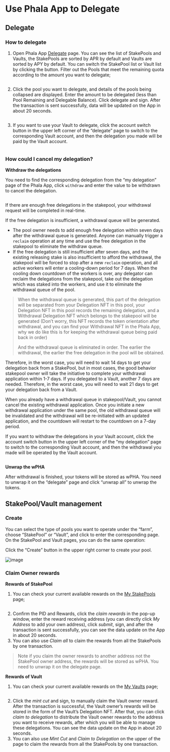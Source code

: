 # Use Phala App to Delegate

## Delegate <a href="#delegate" id="delegate"></a>

### How to delegate <a href="#how-to-delegate" id="how-to-delegate"></a>

1. Open Phala App [Delegate](https://app.phala.network/delegate/) page. You can see the list of StakePools and Vaults, the StakePools are sorted by APR by default and Vaults are sorted by APY by default. You can switch the StakePool list or Vault list by clicking the button. Filter out the Pools that meet the remaining quota according to the amount you want to delegate;

<figure><img src="https://user-images.githubusercontent.com/110812052/209429064-02506702-8646-48f1-9d32-0a2578380218.png" alt=""><figcaption></figcaption></figure>

2. Click the pool you want to delegate, and details of the pools being collapsed are displayed. Enter the amount to be delegated (less than Pool Remaining and Delegable Balance). Click delegate and sign. After the transaction is sent successfully, data will be updated on the App in about 20 seconds.

<figure><img src="https://user-images.githubusercontent.com/110812052/209429293-f97c0736-04a2-4cff-9e92-d4f2130a4eab.png" alt=""><figcaption></figcaption></figure>

3. If you want to use your Vault to delegate, click the account switch button in the upper left corner of the “delegate” page to switch to the corresponding Vault account, and then the delegation you made will be paid by the Vault account.

<figure><img src="https://user-images.githubusercontent.com/110812052/209429779-a1b7b517-42e6-4b6f-ad78-e36e49070578.png" alt=""><figcaption></figcaption></figure>

### How could I cancel my delegation? <a href="#how-could-i-cancel-my-delegation" id="how-could-i-cancel-my-delegation"></a>

**Withdraw the delegations**

You need to find the corresponding delegation from the “my delegation” page of the Phala App, click `withdraw` and enter the value to be withdrawn to cancel the delegation.&#x20;

<figure><img src="https://user-images.githubusercontent.com/110812052/209429550-27a28ae0-d20e-4749-9aae-970328cccaa1.png" alt=""><figcaption></figcaption></figure>

If there are enough free delegations in the stakepool, your withdrawal request will be completed in real-time.

If the free delegation is insufficient, a withdrawal queue will be generated.

* The pool owner needs to add enough free delegation within seven days after the withdrawal queue is generated. Anyone can manually trigger a `reclaim` operation at any time and use the free delegation in the stakepool to eliminate the withdraw queue.
* If the free delegation is still insufficient after seven days, and the existing releasing stake is also insufficient to afford the withdrawal, the stakepool will be forced to stop after a new `reclaim` operation, and all active workers will enter a cooling-down period for 7 days. When the cooling down countdown of the workers is over, any delegator can reclaim the delegations from the stakepool, take out the delegation which was staked into the workers, and use it to eliminate the withdrawal queue of the pool.

> When the withdrawal queue is generated, this part of the delegation will be separated from your Delegation NFT in this pool, your Delegation NFT in this pool records the remaining delegation, and a Withdrawal Delegation NFT which belongs to the stakepool will be generated (Don’t worry, this NFT records the token orientation after withdrawal, and you can find your Withdrawal NFT in the Phala App, why we do like this is for keeping the withdrawal queue being paid back in order)
>
> And the withdrawal queue is eliminated in order. The earlier the withdrawal, the earlier the free delegation in the pool will be obtained.

Therefore, in the worst case, you will need to wait 14 days to get your delegation back from a StakePool, but in most cases, the good behavior stakepool owner will take the initiative to complete your withdrawal application within 1-7 days. If you delegated to a Vault, another 7 days are needed. Therefore, in the worst case, you will need to wait 21 days to get your delegation back from a Vault.

When you already have a withdrawal queue in stakepool/Vault, you cannot cancel the existing withdrawal application. Once you initiate a new withdrawal application under the same pool, the old withdrawal queue will be invalidated and the withdrawal will be re-initiated with an updated application, and the countdown will restart to the countdown on a 7-day period.

If you want to withdraw the delegations in your Vault account, click the account switch button in the upper left corner of the “my delegation” page to switch to the corresponding Vault account, and then the withdrawal you made will be operated by the Vault account.

<figure><img src="https://user-images.githubusercontent.com/110812052/209429873-440f22f5-9640-4c00-93d6-5b330aa40883.png" alt=""><figcaption></figcaption></figure>

**Unwrap the wPHA**

After withdrawal is finished, your tokens will be stored as wPHA. You need to unwrap it on the “delegate” page and click “unwrap all” to unwrap the tokens.

## StakePool/Vault management <a href="#stakepoolvault-management" id="stakepoolvault-management"></a>

### Create <a href="#create" id="create"></a>

You can select the type of pools you want to operate under the “farm”, choose “StakePool” or “Vault”, and click to enter the corresponding page. On the StakePool and Vault pages, you can do the same operation:

Click the “Create” button in the upper right corner to create your pool.

![image](https://user-images.githubusercontent.com/110812052/209429918-868fdbf3-627d-412c-9be9-9ba20cb26d2f.png)

### Claim Owner rewards <a href="#claim-owner-rewards" id="claim-owner-rewards"></a>

**Rewards of StakePool**

1. You can check your current available rewards on the [My StakePools](https://app.phala.network/farm/stake-pool) page;

<figure><img src="https://user-images.githubusercontent.com/110812052/209430378-eae91aa1-155a-49fc-bd06-5a477f9461d3.png" alt=""><figcaption></figcaption></figure>

2. Confirm the PID and Rewards, click the _claim rewards_ in the pop-up window, enter the reward receiving address (you can directly click _My Address_ to add your own address), click _submit_, sign, and after the transaction is sent successfully, you can see the data update on the App in about 20 seconds.
3. You can also use _Claim all_ to claim the rewards from all the StakePools by one transaction.

> Note if you claim the owner rewards to another address not the StakePool owner address, the rewards will be stored as wPHA. You need to unwrap it on the delegate page.

**Rewards of Vault**

1. You can check your current available rewards on the [My Vaults](https://app.phala.network/farm/vault) page;

<figure><img src="https://user-images.githubusercontent.com/110812052/209430114-8ce86909-2439-4770-9ed9-aa3e6fa524f5.png" alt=""><figcaption></figcaption></figure>

2. Click the _mint cut_ and sign, to manually claim the Vault owner reward. After the transaction is successful, the Vault owner’s rewards will be stored in the form of the Vault’s Delegation NFT. After that, you can click _claim to delegation_ to distribute the Vault owner rewards to the address you want to receive rewards, after which you will be able to manage these delegations. You can see the data update on the App in about 20 seconds.
3. You can also use _Mint Cut_ and _Claim to Delegation_ on the upper of the page to claim the rewards from all the StakePools by one transaction.
